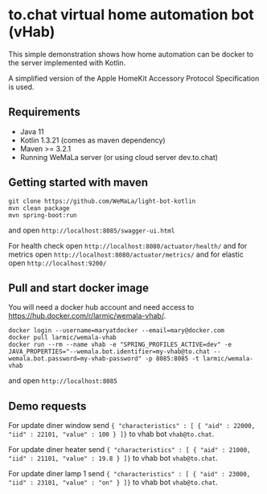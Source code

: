 # to.chat virtual home automation bot (vHab)

This simple demonstration shows how home automation can be docker to the server implemented with Kotlin.

A simplified version of the Apple HomeKit Accessory Protocol Specification is used.

## Requirements

* Java 11
* Kotlin 1.3.21 (comes as maven dependency)
* Maven >= 3.2.1
* Running WeMaLa server (or using cloud server dev.to.chat)

## Getting started with maven

```ssh
git clone https://github.com/WeMaLa/light-bot-kotlin
mvn clean package
mvn spring-boot:run
```

and open ```http://localhost:8085/swagger-ui.html```

For health check open ```http://localhost:8080/actuator/health/```
and for metrics open ```http://localhost:8080/actuator/metrics/```
and for elastic open ```http://localhost:9200/```

## Pull and start docker image

You will need a docker hub account and need access to https://hub.docker.com/r/larmic/wemala-vhab/.

```ssh
docker login --username=maryatdocker --email=mary@docker.com
docker pull larmic/wemala-vhab
docker run --rm --name vhab -e "SPRING_PROFILES_ACTIVE=dev" -e JAVA_PROPERTIES="--wemala.bot.identifier=my-vhab@to.chat --wemala.bot.password=my-vhab-password" -p 8085:8085 -t larmic/wemala-vhab
```

and open ```http://localhost:8085```

## Demo requests

For update diner window send ``{ "characteristics" : [ { "aid" : 22000, "iid" : 22101, "value" : 100 } ]}``
to vhab bot ``vhab@to.chat``.

For update diner heater send ``{ "characteristics" : [ { "aid" : 21000, "iid" : 21101, "value" : 19.8 } ]}``
to vhab bot ``vhab@to.chat``.

For update diner lamp 1 send ``{ "characteristics" : [ { "aid" : 23000, "iid" : 23101, "value" : "on" } ]}``
to vhab bot ``vhab@to.chat``.